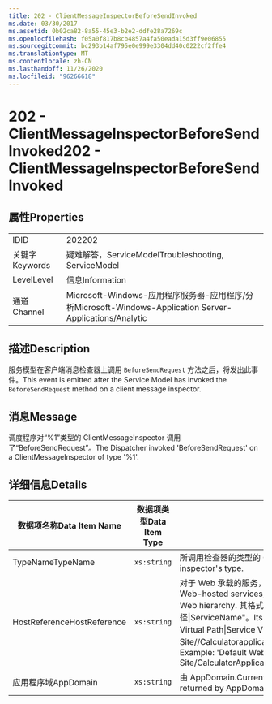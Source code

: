 ```yaml
---
title: 202 - ClientMessageInspectorBeforeSendInvoked
ms.date: 03/30/2017
ms.assetid: 0b02ca82-8a55-45e3-b2e2-ddfe28a7269c
ms.openlocfilehash: f05a0f817b8cb4857a4fa50eada15d3ff9e06855
ms.sourcegitcommit: bc293b14af795e0e999e3304dd40c0222cf2ffe4
ms.translationtype: MT
ms.contentlocale: zh-CN
ms.lasthandoff: 11/26/2020
ms.locfileid: "96266618"
---
```

# <a name="202---clientmessageinspectorbeforesendinvoked"></a><span data-ttu-id="1253d-102">202 - ClientMessageInspectorBeforeSendInvoked</span><span class="sxs-lookup"><span data-stu-id="1253d-102">202 - ClientMessageInspectorBeforeSendInvoked</span></span>

## <a name="properties"></a><span data-ttu-id="1253d-103">属性</span><span class="sxs-lookup"><span data-stu-id="1253d-103">Properties</span></span>  
  
|||  
|-|-|  
|<span data-ttu-id="1253d-104">ID</span><span class="sxs-lookup"><span data-stu-id="1253d-104">ID</span></span>|<span data-ttu-id="1253d-105">202</span><span class="sxs-lookup"><span data-stu-id="1253d-105">202</span></span>|  
|<span data-ttu-id="1253d-106">关键字</span><span class="sxs-lookup"><span data-stu-id="1253d-106">Keywords</span></span>|<span data-ttu-id="1253d-107">疑难解答，ServiceModel</span><span class="sxs-lookup"><span data-stu-id="1253d-107">Troubleshooting, ServiceModel</span></span>|  
|<span data-ttu-id="1253d-108">Level</span><span class="sxs-lookup"><span data-stu-id="1253d-108">Level</span></span>|<span data-ttu-id="1253d-109">信息</span><span class="sxs-lookup"><span data-stu-id="1253d-109">Information</span></span>|  
|<span data-ttu-id="1253d-110">通道</span><span class="sxs-lookup"><span data-stu-id="1253d-110">Channel</span></span>|<span data-ttu-id="1253d-111">Microsoft-Windows-应用程序服务器-应用程序/分析</span><span class="sxs-lookup"><span data-stu-id="1253d-111">Microsoft-Windows-Application Server-Applications/Analytic</span></span>|  
  
## <a name="description"></a><span data-ttu-id="1253d-112">描述</span><span class="sxs-lookup"><span data-stu-id="1253d-112">Description</span></span>  

 <span data-ttu-id="1253d-113">服务模型在客户端消息检查器上调用 `BeforeSendRequest` 方法之后，将发出此事件。</span><span class="sxs-lookup"><span data-stu-id="1253d-113">This event is emitted after the Service Model has invoked the `BeforeSendRequest` method on a client message inspector.</span></span>  
  
## <a name="message"></a><span data-ttu-id="1253d-114">消息</span><span class="sxs-lookup"><span data-stu-id="1253d-114">Message</span></span>  

 <span data-ttu-id="1253d-115">调度程序对“%1”类型的 ClientMessageInspector 调用了“BeforeSendRequest”。</span><span class="sxs-lookup"><span data-stu-id="1253d-115">The Dispatcher invoked 'BeforeSendRequest' on a ClientMessageInspector of type  '%1'.</span></span>  
  
## <a name="details"></a><span data-ttu-id="1253d-116">详细信息</span><span class="sxs-lookup"><span data-stu-id="1253d-116">Details</span></span>  
  
|<span data-ttu-id="1253d-117">数据项名称</span><span class="sxs-lookup"><span data-stu-id="1253d-117">Data Item Name</span></span>|<span data-ttu-id="1253d-118">数据项类型</span><span class="sxs-lookup"><span data-stu-id="1253d-118">Data Item Type</span></span>|<span data-ttu-id="1253d-119">描述</span><span class="sxs-lookup"><span data-stu-id="1253d-119">Description</span></span>|  
|--------------------|--------------------|-----------------|  
|<span data-ttu-id="1253d-120">TypeName</span><span class="sxs-lookup"><span data-stu-id="1253d-120">TypeName</span></span>|`xs:string`|<span data-ttu-id="1253d-121">所调用检查器的类型的 CLR FullName。</span><span class="sxs-lookup"><span data-stu-id="1253d-121">The CLR FullName of the invoked inspector's type.</span></span>|  
|<span data-ttu-id="1253d-122">HostReference</span><span class="sxs-lookup"><span data-stu-id="1253d-122">HostReference</span></span>|`xs:string`|<span data-ttu-id="1253d-123">对于 Web 承载的服务，此字段唯一标识 Web 层次结构中的服务。</span><span class="sxs-lookup"><span data-stu-id="1253d-123">For Web-hosted services, this field uniquely identifies the service in the Web hierarchy.</span></span> <span data-ttu-id="1253d-124">其格式定义为 "网站名称应用程序虚拟路径&#124;服务虚拟路径&#124;ServiceName"。</span><span class="sxs-lookup"><span data-stu-id="1253d-124">Its format is defined as 'Web Site Name Application Virtual Path&#124;Service Virtual Path&#124;ServiceName'.</span></span> <span data-ttu-id="1253d-125">示例： "Default Web Site//Calculatorapplication&#124;/CalculatorService.svc&#124;CalculatorService"。</span><span class="sxs-lookup"><span data-stu-id="1253d-125">Example: 'Default Web Site/CalculatorApplication&#124;/CalculatorService.svc&#124;CalculatorService'.</span></span>|  
|<span data-ttu-id="1253d-126">应用程序域</span><span class="sxs-lookup"><span data-stu-id="1253d-126">AppDomain</span></span>|`xs:string`|<span data-ttu-id="1253d-127">由 AppDomain.CurrentDomain.FriendlyName 返回的字符串。</span><span class="sxs-lookup"><span data-stu-id="1253d-127">The string returned by AppDomain.CurrentDomain.FriendlyName.</span></span>|
